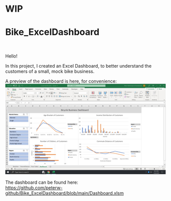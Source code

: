 # WIP
# Bike_ExcelDashboard

<br>

Hello! 

In this project, I created an Excel Dashboard, to better understand the customers of a small, mock bike business.




A preview of the dashboard is here, for convenience: <br>
![Image Of Excel Dashboard](https://github.com/peterw-github/Bike_ExcelDashboard/blob/main/Images/Dashboard%20Preview.JPG)


The dashboard can be found here: <br>
https://github.com/peterw-github/Bike_ExcelDashboard/blob/main/Dashboard.xlsm


